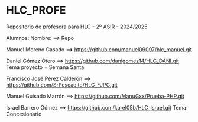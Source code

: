 # HLC_PROFE

Repositorio de profesora para HLC - 2º ASIR - 2024/2025

Alumnos:
Nombre: ==> Repo

Manuel Moreno Casado ==> https://github.com/manuel09097/hlc_manuel.git


Daniel Gómez Otero ==> https://github.com/danigomez14/HLC_DANI.git Tema proyecto = Semana Santa.

Francisco José Pérez Calderón ==> https://github.com/SrPescadito/HLC_FJPC.git


Manuel Guisado Marrón ==> https://github.com/ManuGxx/Prueba-PHP.git



Israel Barrero Gómez ==> https://github.com/karel05b/HLC_Israel.git Tema: Concesionario
